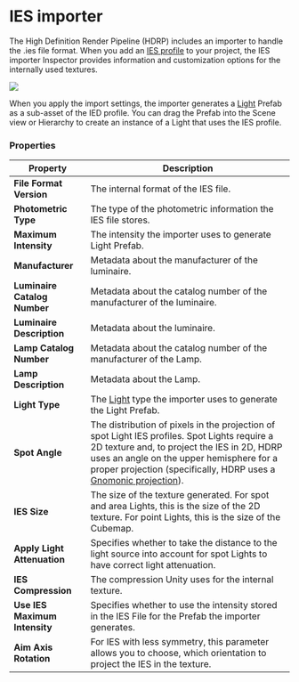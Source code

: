 # IES importer

The High Definition Render Pipeline (HDRP) includes an importer to handle the .ies file format. When you add an [IES profile](IES-Profile.md) to your project, the IES importer Inspector provides information and customization options for the internally used textures.

![](Images/IESImporter1.png)

When you apply the import settings, the importer generates a [Light](Light-Component.md) Prefab as a sub-asset of the IED profile. You can drag the Prefab into the Scene view or Hierarchy to create an instance of a Light that uses the IES profile.

### Properties

| **Property**    | **Description**                                              |
| --------------- | ------------------------------------------------------------ |
| **File Format Version**        | The internal format of the IES file. |
| **Photometric Type**        | The type of the photometric information the IES file stores. |
| **Maximum Intensity**        | The intensity the importer uses to generate Light Prefab. |
| **Manufacturer**        | Metadata about the manufacturer of the luminaire. |
| **Luminaire Catalog Number**        | Metadata about the catalog number of the manufacturer of the luminaire. |
| **Luminaire Description**        | Metadata about the luminaire. |
| **Lamp Catalog Number**        | Metadata about the catalog number of the manufacturer of the Lamp. |
| **Lamp Description**        | Metadata about the Lamp. |
| **Light Type**        | The [Light](Light-Component.md) type the importer uses to generate the Light Prefab. |
| **Spot Angle**        | The distribution of pixels in the projection of spot Light IES profiles. Spot Lights require a 2D texture and, to project the IES in 2D, HDRP uses an angle on the upper hemisphere for a proper projection (specifically, HDRP uses a [Gnomonic projection](https://en.wikipedia.org/wiki/Gnomonic_projection)). |
| **IES Size**        | The size of the texture generated. For spot and area Lights, this is the size of the 2D texture. For point Lights, this is the size of the Cubemap. |
| **Apply Light Attenuation**        | Specifies whether to take the distance to the light source into account for spot Lights to have correct light attenuation. |
| **IES Compression**        | The compression Unity uses for the internal texture. |
| **Use IES Maximum Intensity**        | Specifies whether to use the intensity stored in the IES File for the Prefab the importer generates. |
| **Aim Axis Rotation**        | For IES with less symmetry, this parameter allows you to choose, which orientation to project the IES in the texture. |
